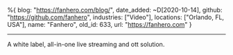%{
  blog: "https://fanhero.com/blog/",
  date_added: ~D[2020-10-14],
  github: "https://github.com/fanhero",
  industries: ["Video"],
  locations: ["Orlando, FL, USA"],
  name: "Fanhero",
  old_id: 633,
  url: "https://fanhero.com"
}

---

A white label, all-in-one live streaming and ott solution.
